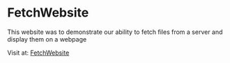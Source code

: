 # FetchWebsite

This website was to demonstrate our ability to fetch files from a server and display them on a webpage

Visit at: [FetchWebsite](https://adriancharron-theiceflame.github.io/FetchWebsite/)
